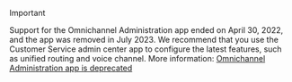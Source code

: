 > [!Important]
> Support for the Omnichannel Administration app ended on April 30, 2022, and the app was removed in July 2023. We recommend that you use the Customer Service admin center app to configure the latest features, such as unified routing and voice channel. More information: [Omnichannel Administration app is deprecated](../customer-service/implement/deprecations-customer-service.md#omnichannel-administration-app-is-deprecated-and-removed-as-of-july-2023)
